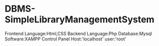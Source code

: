 # DBMS-SimpleLibraryManagementSystem
Frontend Language:Html,CSS
Backend Language:Php
Database:Mysql
Software:XAMPP Control Panel
Host:'localhost'
user:'root'
